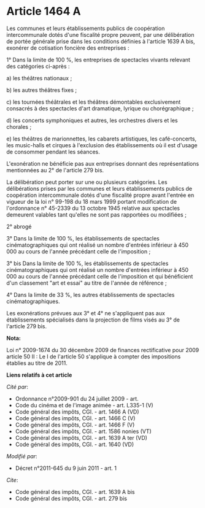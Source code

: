 # Article 1464 A

Les communes et leurs établissements publics de coopération intercommunale dotés d'une fiscalité propre peuvent, par une
délibération de portée générale prise dans les conditions définies à l'article 1639 A bis, exonérer de cotisation foncière
des entreprises : 

1° Dans la limite de 100 %, les entreprises de spectacles vivants relevant des catégories ci-après : 

a) les théâtres nationaux ; 

b) les autres théâtres fixes ; 

c) les tournées théâtrales et les théâtres démontables exclusivement consacrés à des spectacles d'art dramatique, lyrique ou
chorégraphique ; 

d) les concerts symphoniques et autres, les orchestres divers et les chorales ; 

e) les théâtres de marionnettes, les cabarets artistiques, les café-concerts, les music-halls et cirques à l'exclusion des
établissements où il est d'usage de consommer pendant les séances.

L'exonération ne bénéficie pas aux entreprises donnant des représentations mentionnées au 2° de l'article 279 bis. 

La délibération peut porter sur une ou plusieurs catégories. Les délibérations prises par les communes et leurs
établissements publics de coopération intercommunale dotés d'une fiscalité propre avant l'entrée en vigueur de la loi n°
99-198 du 18 mars 1999 portant modification de l'ordonnance n° 45-2339 du 13 octobre 1945 relative aux spectacles demeurent
valables tant qu'elles ne sont pas rapportées ou modifiées ; 

2° abrogé 

3° Dans la limite de 100 %, les établissements de spectacles cinématographiques qui ont réalisé un nombre d'entrées inférieur
à 450 000 au cours de l'année précédant celle de l'imposition ;

3° bis Dans la limite de 100 %, les établissements de spectacles cinématographiques qui ont réalisé un nombre d'entrées
inférieur à 450 000 au cours de l'année précédant celle de l'imposition et qui bénéficient d'un classement "art et essai" au
titre de l'année de référence ;

4° Dans la limite de 33 %, les autres établissements de spectacles cinématographiques. 

Les exonérations prévues aux 3° et 4° ne s'appliquent pas aux établissements spécialisés dans la projection de films visés au
3° de l'article 279 bis.

**Nota:**

Loi n° 2009-1674 du 30 décembre 2009 de finances rectificative pour 2009 article 50 II : Le I de l'article 50 s'applique à
compter des impositions établies au titre de 2011.

**Liens relatifs à cet article**

_Cité par_:

  - Ordonnance n°2009-901 du 24 juillet 2009 - art.
  - Code du cinéma et de l'image animée - art. L335-1 (V)
  - Code général des impôts, CGI. - art. 1466 A (VD)
  - Code général des impôts, CGI. - art. 1466 C (V)
  - Code général des impôts, CGI. - art. 1466 F (V)
  - Code général des impôts, CGI. - art. 1586 nonies (VT)
  - Code général des impôts, CGI. - art. 1639 A ter (VD)
  - Code général des impôts, CGI. - art. 1640 (VD)

_Modifié par_:

  - Décret n°2011-645 du 9 juin 2011 - art. 1

_Cite_:

  - Code général des impôts, CGI. - art. 1639 A bis
  - Code général des impôts, CGI. - art. 279 bis
